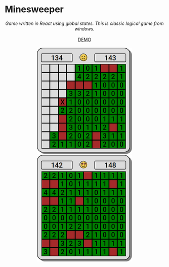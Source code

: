 # Minesweeper


<p align="center">
  <i>Game written in React using global states. This is classic logical game from windows.</i>
  <br />
  <br />
  <a href="https://mostrozny.github.io/minesweeper-react/" alt="Minesweeper game">DEMO</a>
  <br />
  <br />
  <img src="https://raw.githubusercontent.com/mostrozny/minesweeper-react/master/images/mineswepper1.png" alt="text" width="300px" />
  <br />
<img src="https://raw.githubusercontent.com/mostrozny/minesweeper-react/master/images/mineswepper2.png" alt="text" width="300px" />  
</p>
